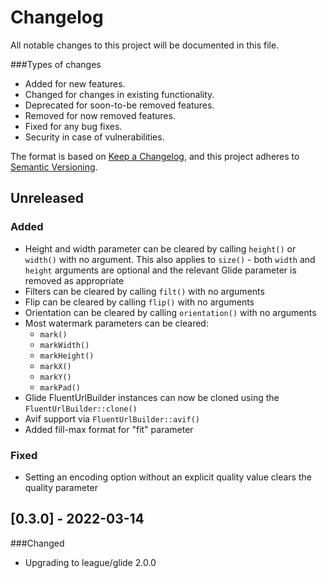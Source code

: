 # Changelog

All notable changes to this project will be documented in this file.

###Types of changes
- Added for new features.
- Changed for changes in existing functionality.
- Deprecated for soon-to-be removed features.
- Removed for now removed features.
- Fixed for any bug fixes.
- Security in case of vulnerabilities.

The format is based on [Keep a Changelog](https://keepachangelog.com/en/1.0.0/),
and this project adheres to [Semantic Versioning](https://semver.org/spec/v2.0.0.html).

## Unreleased

### Added
- Height and width parameter can be cleared by calling `height()` or `width()` with no argument.
  This also applies to `size()` - both `width` and `height` arguments are optional and the 
  relevant Glide parameter is removed as appropriate
- Filters can be cleared by calling `filt()` with no arguments
- Flip can be cleared by calling `flip()` with no arguments
- Orientation can be cleared by calling `orientation()` with no arguments
- Most watermark parameters can be cleared:
  - `mark()`
  - `markWidth()`
  - `markHeight()`
  - `markX()`
  - `markY()`
  - `markPad()`
- Glide FluentUrlBuilder instances can now be cloned using the `FluentUrlBuilder::clone()`
- Avif support via `FluentUrlBuilder::avif()`
- Added fill-max format for "fit" parameter

### Fixed
- Setting an encoding option without an explicit quality value clears the quality parameter

## [0.3.0] - 2022-03-14

###Changed
- Upgrading to league/glide 2.0.0